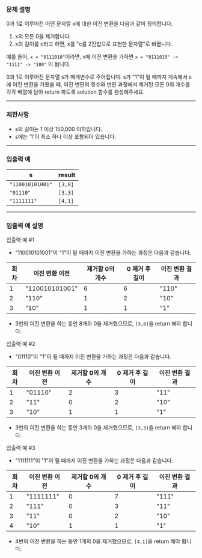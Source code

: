 ### **문제 설명**

0과 1로 이루어진 어떤 문자열 x에 대한 이진 변환을 다음과 같이 정의합니다.

1. x의 모든 0을 제거합니다.
2. x의 길이를 c라고 하면, x를 "c를 2진법으로 표현한 문자열"로 바꿉니다.

예를 들어, `x = "0111010"`이라면, x에 이진 변환을 가하면 `x = "0111010" -> "1111" -> "100"` 이 됩니다.

0과 1로 이루어진 문자열 s가 매개변수로 주어집니다. s가 "1"이 될 때까지 계속해서 s에 이진 변환을 가했을 때, 이진 변환의 횟수와 변환 과정에서 제거된 모든 0의 개수를 각각 배열에 담아 return 하도록 solution 함수를 완성해주세요.

---

### 제한사항

- s의 길이는 1 이상 150,000 이하입니다.
- s에는 '1'이 최소 하나 이상 포함되어 있습니다.

---

### 입출력 예

| s | result |
| --- | --- |
| `"110010101001"` | `[3,8]` |
| `"01110"` | `[3,3]` |
| `"1111111"` | `[4,1]` |

---

### 입출력 예 설명

입출력 예 #1

- "110010101001"이 "1"이 될 때까지 이진 변환을 가하는 과정은 다음과 같습니다.

| 회차 | 이진 변환 이전 | 제거할 0의 개수 | 0 제거 후 길이 | 이진 변환 결과 |
| --- | --- | --- | --- | --- |
| 1 | "110010101001" | 6 | 6 | "110" |
| 2 | "110" | 1 | 2 | "10" |
| 3 | "10" | 1 | 1 | "1" |
- 3번의 이진 변환을 하는 동안 8개의 0을 제거했으므로, `[3,8]`을 return 해야 합니다.

입출력 예 #2

- "01110"이 "1"이 될 때까지 이진 변환을 가하는 과정은 다음과 같습니다.

| 회차 | 이진 변환 이전 | 제거할 0의 개수 | 0 제거 후 길이 | 이진 변환 결과 |
| --- | --- | --- | --- | --- |
| 1 | "01110" | 2 | 3 | "11" |
| 2 | "11" | 0 | 2 | "10" |
| 3 | "10" | 1 | 1 | "1" |
- 3번의 이진 변환을 하는 동안 3개의 0을 제거했으므로, `[3,3]`을 return 해야 합니다.

입출력 예 #3

- "1111111"이 "1"이 될 때까지 이진 변환을 가하는 과정은 다음과 같습니다.

| 회차 | 이진 변환 이전 | 제거할 0의 개수 | 0 제거 후 길이 | 이진 변환 결과 |
| --- | --- | --- | --- | --- |
| 1 | "1111111" | 0 | 7 | "111" |
| 2 | "111" | 0 | 3 | "11" |
| 3 | "11" | 0 | 2 | "10" |
| 4 | "10" | 1 | 1 | "1" |
- 4번의 이진 변환을 하는 동안 1개의 0을 제거했으므로, `[4,1]`을 return 해야 합니다.